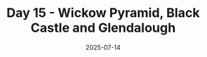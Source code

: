 ---
layout: post
title: "Day 15 - Wickow Pyramid, Black Castle and Glendalough"
date: 2025-07-14
---